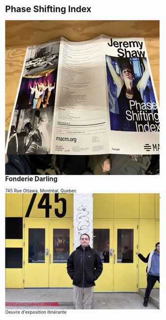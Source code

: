 # Phase Shifting Index
<img align="left" width="500" height="500" src="media/brochure_complete.jpg">

## Fonderie Darling
745 Rue Ottawa, Montréal, Quebec
<img align="left" width="500" src="media/entrer_fonderie_darling.jpg">

----
Oeuvre d'exposition itinérante

